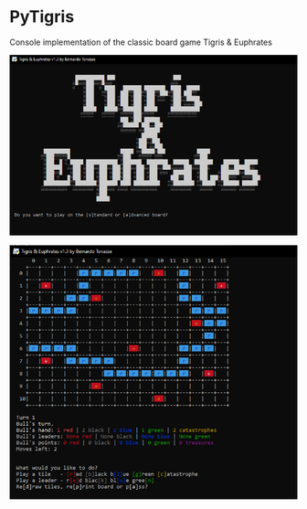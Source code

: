 # PyTigris
Console implementation of the classic board game Tigris &amp; Euphrates

![Splash screen](https://github.com/btonasse/PyTigris/blob/master/demo/splash.png)

![Splash screen](https://github.com/btonasse/PyTigris/blob/master/demo/board.PNG)
